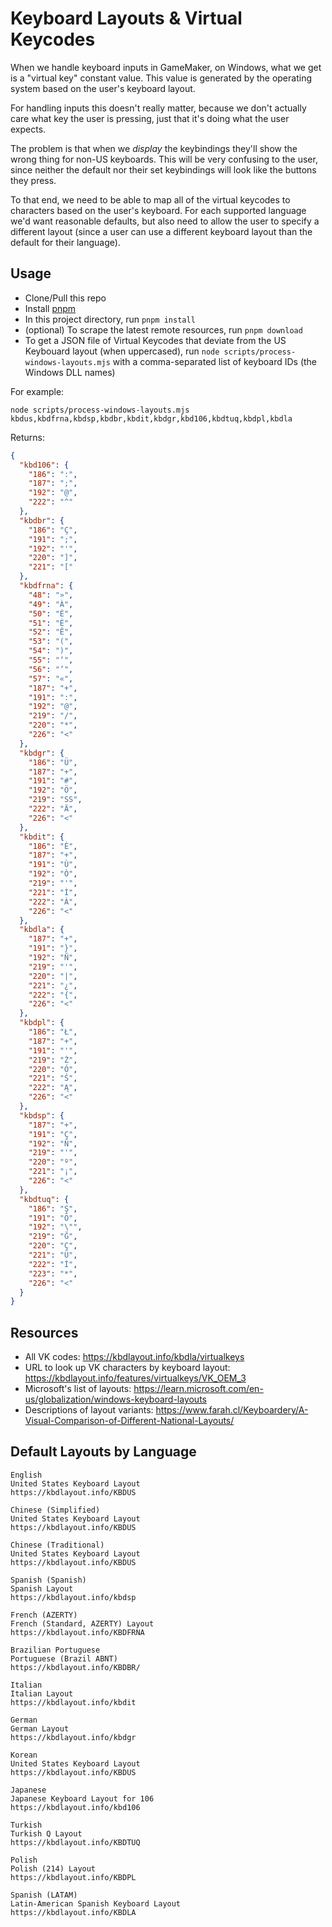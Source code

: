 # Keyboard Layouts & Virtual Keycodes

When we handle keyboard inputs in GameMaker, on Windows, what we get is a "virtual key" constant value. This value is generated by the operating system based on the user's keyboard layout.

For handling inputs this doesn't really matter, because we don't actually care what key the user is pressing, just that it's doing what the user expects.

The problem is that when we _display_ the keybindings they'll show the wrong thing for non-US keyboards. This will be very confusing to the user, since neither the default nor their set keybindings will look like the buttons they press.

To that end, we need to be able to map all of the virtual keycodes to characters based on the user's keyboard. For each supported language we'd want reasonable defaults, but also need to allow the user to specify a different layout (since a user can use a different keyboard layout than the default for their language).

## Usage

- Clone/Pull this repo
- Install [pnpm](https://pnpm.io/installation)
- In this project directory, run `pnpm install`
- (optional) To scrape the latest remote resources, run `pnpm download`
- To get a JSON file of Virtual Keycodes that deviate from the US Keybouard layout (when uppercased), run `node scripts/process-windows-layouts.mjs` with a comma-separated list of keyboard IDs (the Windows DLL names)

For example:

`node scripts/process-windows-layouts.mjs kbdus,kbdfrna,kbdsp,kbdbr,kbdit,kbdgr,kbd106,kbdtuq,kbdpl,kbdla`

Returns:

```json
{
  "kbd106": {
    "186": ":",
    "187": ";",
    "192": "@",
    "222": "^"
  },
  "kbdbr": {
    "186": "Ç",
    "191": ";",
    "192": "'",
    "220": "]",
    "221": "["
  },
  "kbdfrna": {
    "48": "»",
    "49": "À",
    "50": "É",
    "51": "È",
    "52": "Ê",
    "53": "(",
    "54": ")",
    "55": "‘",
    "56": "’",
    "57": "«",
    "187": "+",
    "191": ":",
    "192": "@",
    "219": "/",
    "220": "*",
    "226": "<"
  },
  "kbdgr": {
    "186": "Ü",
    "187": "+",
    "191": "#",
    "192": "Ö",
    "219": "SS",
    "222": "Ä",
    "226": "<"
  },
  "kbdit": {
    "186": "È",
    "187": "+",
    "191": "Ù",
    "192": "Ò",
    "219": "'",
    "221": "Ì",
    "222": "À",
    "226": "<"
  },
  "kbdla": {
    "187": "+",
    "191": "}",
    "192": "Ñ",
    "219": "'",
    "220": "|",
    "221": "¿",
    "222": "{",
    "226": "<"
  },
  "kbdpl": {
    "186": "Ł",
    "187": "+",
    "191": "'",
    "219": "Ż",
    "220": "Ó",
    "221": "Ś",
    "222": "Ą",
    "226": "<"
  },
  "kbdsp": {
    "187": "+",
    "191": "Ç",
    "192": "Ñ",
    "219": "'",
    "220": "º",
    "221": "¡",
    "226": "<"
  },
  "kbdtuq": {
    "186": "Ş",
    "191": "Ö",
    "192": "\"",
    "219": "Ğ",
    "220": "Ç",
    "221": "Ü",
    "222": "İ",
    "223": "*",
    "226": "<"
  }
}
```

## Resources

- All VK codes: https://kbdlayout.info/kbdla/virtualkeys
- URL to look up VK characters by keyboard layout: https://kbdlayout.info/features/virtualkeys/VK_OEM_3
- Microsoft's list of layouts: https://learn.microsoft.com/en-us/globalization/windows-keyboard-layouts
- Descriptions of layout variants: https://www.farah.cl/Keyboardery/A-Visual-Comparison-of-Different-National-Layouts/

## Default Layouts by Language

```
English
United States Keyboard Layout
https://kbdlayout.info/KBDUS

Chinese (Simplified)
United States Keyboard Layout
https://kbdlayout.info/KBDUS

Chinese (Traditional)
United States Keyboard Layout
https://kbdlayout.info/KBDUS

Spanish (Spanish)
Spanish Layout
https://kbdlayout.info/kbdsp

French (AZERTY)
French (Standard, AZERTY) Layout
https://kbdlayout.info/KBDFRNA

Brazilian Portuguese
Portuguese (Brazil ABNT)
https://kbdlayout.info/KBDBR/

Italian
Italian Layout
https://kbdlayout.info/kbdit

German
German Layout
https://kbdlayout.info/kbdgr

Korean
United States Keyboard Layout
https://kbdlayout.info/KBDUS

Japanese
Japanese Keyboard Layout for 106
https://kbdlayout.info/kbd106

Turkish
Turkish Q Layout
https://kbdlayout.info/KBDTUQ

Polish
Polish (214) Layout
https://kbdlayout.info/KBDPL

Spanish (LATAM)
Latin-American Spanish Keyboard Layout
https://kbdlayout.info/KBDLA
```
